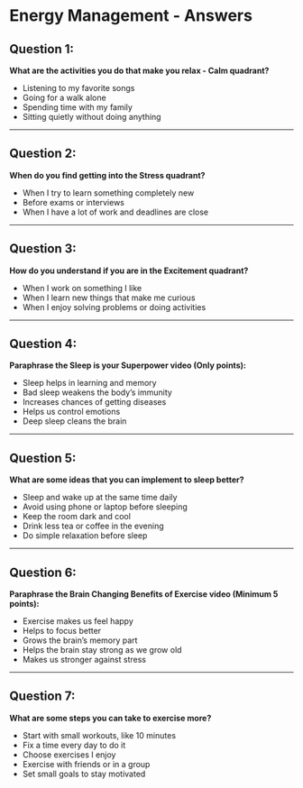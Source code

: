 # Energy Management - Answers

## Question 1:
**What are the activities you do that make you relax - Calm quadrant?**

- Listening to my favorite songs  
- Going for a walk alone  
- Spending time with my family  
- Sitting quietly without doing anything

---

## Question 2:
**When do you find getting into the Stress quadrant?**

- When I try to learn something completely new  
- Before exams or interviews  
- When I have a lot of work and deadlines are close

---

## Question 3:
**How do you understand if you are in the Excitement quadrant?**

- When I work on something I like  
- When I learn new things that make me curious  
- When I enjoy solving problems or doing activities

---

## Question 4:
**Paraphrase the Sleep is your Superpower video (Only points):**

- Sleep helps in learning and memory  
- Bad sleep weakens the body’s immunity  
- Increases chances of getting diseases  
- Helps us control emotions  
- Deep sleep cleans the brain

---

## Question 5:
**What are some ideas that you can implement to sleep better?**

- Sleep and wake up at the same time daily  
- Avoid using phone or laptop before sleeping  
- Keep the room dark and cool  
- Drink less tea or coffee in the evening  
- Do simple relaxation before sleep

---

## Question 6:
**Paraphrase the Brain Changing Benefits of Exercise video (Minimum 5 points):**

- Exercise makes us feel happy  
- Helps to focus better  
- Grows the brain’s memory part  
- Helps the brain stay strong as we grow old  
- Makes us stronger against stress

---

## Question 7:
**What are some steps you can take to exercise more?**

- Start with small workouts, like 10 minutes  
- Fix a time every day to do it  
- Choose exercises I enjoy  
- Exercise with friends or in a group  
- Set small goals to stay motivated

